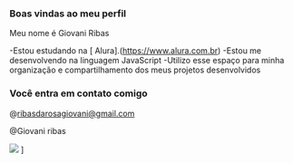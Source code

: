### Boas vindas ao meu perfil 

Meu nome é Giovani Ribas

-Estou estudando na [ Alura].(https://www.alura.com.br)
-Estou me desenvolvendo na linguagem JavaScript
-Utilizo esse espaço para minha organização e compartilhamento dos meus projetos desenvolvidos
 
### Você entra em contato comigo

@ribasdarosagiovani@gmail.com

@Giovani ribas

![](https://media.tenor.com/l9m2LEUSEAMAAAAC/goku.gif)
]

